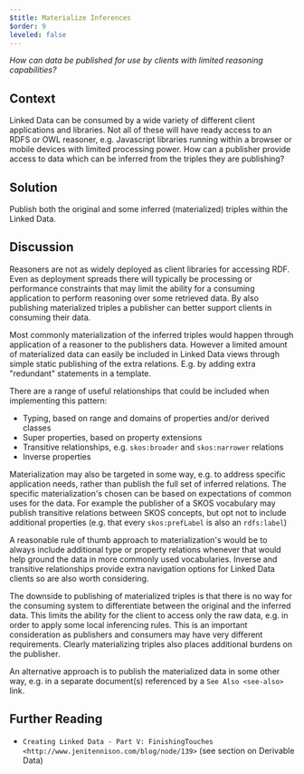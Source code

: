 ```yaml
---
$title: Materialize Inferences
$order: 9
leveled: false
---
```


*How can data be published for use by clients with limited reasoning capabilities?*

## Context

Linked Data can be consumed by a wide variety of different client applications and libraries. Not all of these will have ready access to an RDFS or OWL reasoner, e.g. Javascript libraries running within a browser or mobile devices with limited processing power. How can a publisher provide access to data which can be inferred from the triples they are publishing?

## Solution

Publish both the original and some inferred (materialized) triples within the Linked Data.

## Discussion

Reasoners are not as widely deployed as client libraries for accessing RDF. Even as deployment spreads there will typically be processing or performance constraints that may limit the ability for a consuming application to perform reasoning over some retrieved data. By also publishing materialized triples a publisher can better support clients in consuming their data.

Most commonly materialization of the inferred triples would happen through application of a reasoner to the publishers data. However a limited amount of materialized data can easily be included in Linked Data views through simple static publishing of the extra relations. E.g. by adding extra "redundant" statements in a template.

There are a range of useful relationships that could be included when implementing this pattern:

- Typing, based on range and domains of properties and/or derived classes
- Super properties, based on property extensions
- Transitive relationships, e.g. ``skos:broader`` and ``skos:narrower`` relations
- Inverse properties

Materialization may also be targeted in some way, e.g. to address specific application needs, rather than publish the full set of inferred relations. The specific materialization's chosen can be based on expectations of common uses for the data. For example the publisher of a SKOS vocabulary may publish transitive relations between SKOS concepts, but opt not to include additional properties (e.g. that every ``skos:prefLabel`` is also an ``rdfs:label``)

A reasonable rule of thumb approach to materialization's would be to always include additional type or property relations whenever that would help ground the data in more commonly used vocabularies. Inverse and transitive relationships provide extra navigation options for Linked Data clients so are also worth considering.

The downside to publishing of materialized triples is that there is no way for the consuming system to differentiate between the original and the inferred data. This limits the ability for the client to access only the raw data, e.g. in order to apply some local inferencing rules. This is an important consideration as publishers and consumers may have very different requirements. Clearly materializing triples also places additional burdens on the publisher.

An alternative approach is to publish the materialized data in some other way, e.g. in a separate document(s) referenced by a `See Also <see-also>` link.

## Further Reading

- `Creating Linked Data - Part V: FinishingTouches <http://www.jenitennison.com/blog/node/139>` (see section on Derivable Data)

